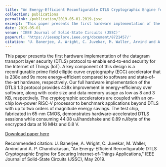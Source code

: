 ```yaml
---
title: "An Energy-Efficient Reconfigurable DTLS Cryptographic Engine for Securing Internet-of-Things Applications"
collection: publications
permalink: /publication/2019-05-01-2019-jssc
excerpt: 'This paper presents the first hardware implementation of the datagram transport layer security (DTLS) protocol to enable end-to-end security for the Internet of Things (IoT). A key component of this design is a reconfigurable prime field elliptic curve cryptography (ECC) accelerator that is 238x and 9x more energy-efficient compared to software and state-of-the-art hardware, respectively. Our full hardware implementation of the DTLS 1.3 protocol provides 438x improvement in energy-efficiency over software, along with code size and data memory usage as low as 8 and 3 KB, respectively. The cryptographic accelerators are coupled with an on-chip low-power RISC-V processor to benchmark applications beyond DTLS with up to two orders of magnitude energy savings. The test chip, fabricated in 65-nm CMOS, demonstrates hardware-accelerated DTLS sessions while consuming 44.08 uJ/handshake and 0.89 nJ/byte of the encrypted data at 16 MHz and 0.8 V.'
date: 2019-05-01
venue: 'IEEE Journal of Solid-State Circuits (JSSC)'
paperurl: 'https://ieeexplore.ieee.org/document/8721457/'
citation: 'U. Banerjee, A. Wright, C. Juvekar, M. Waller, Arvind and A. P. Chandrakasan, &quot;An Energy-Efficient Reconfigurable DTLS Cryptographic Engine for Securing Internet-of-Things Applications,&quot; IEEE Journal of Solid-State Circuits (JSSC), May 2019.'
---
```

This paper presents the first hardware implementation of the datagram transport layer security (DTLS) protocol to enable end-to-end security for the Internet of Things (IoT). A key component of this design is a reconfigurable prime field elliptic curve cryptography (ECC) accelerator that is 238x and 9x more energy-efficient compared to software and state-of-the-art hardware, respectively. Our full hardware implementation of the DTLS 1.3 protocol provides 438x improvement in energy-efficiency over software, along with code size and data memory usage as low as 8 and 3 KB, respectively. The cryptographic accelerators are coupled with an on-chip low-power RISC-V processor to benchmark applications beyond DTLS with up to two orders of magnitude energy savings. The test chip, fabricated in 65-nm CMOS, demonstrates hardware-accelerated DTLS sessions while consuming 44.08 uJ/handshake and 0.89 nJ/byte of the encrypted data at 16 MHz and 0.8 V.

[Download paper here](https://ieeexplore.ieee.org/document/8721457/)

Recommended citation: U. Banerjee, A. Wright, C. Juvekar, M. Waller, Arvind and A. P. Chandrakasan, "An Energy-Efficient Reconfigurable DTLS Cryptographic Engine for Securing Internet-of-Things Applications," IEEE Journal of Solid-State Circuits (JSSC), May 2019.